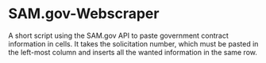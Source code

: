 # SAM.gov-Webscraper
A short script using the SAM.gov API to paste government contract information in cells. It takes the solicitation number, which must be pasted in the left-most column and inserts all the wanted information in the same row.
